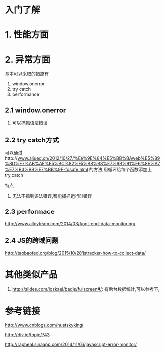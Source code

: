 # 入门了解

# 1. 性能方面

# 2. 异常方面

基本可以采取的措施有

1. window.onerror
2. try catch
3. performance

## 2.1 window.onerror

1. 可以捕抓语法错误

## 2.2 try catch方式

可以通过http://www.aliued.cn/2012/10/27/%E6%9E%84%E5%BB%BAweb%E5%89%8D%E7%AB%AF%E5%BC%82%E5%B8%B8%E7%9B%91%E6%8E%A7%E7%B3%BB%E7%BB%9F-fdsafe.html 的方法,用循环给每个函数添加上try,catch

特点

1. 无法不抓到语法错误,智能捕抓运行时错误

## 2.3 performace

http://www.alloyteam.com/2014/03/front-end-data-monitoring/

## 2.4 JS的跨域问题

http://taobaofed.org/blog/2015/10/28/jstracker-how-to-collect-data/


# 其他类似产品

1. http://slides.com/loskael/badjs/fullscreen#/: 有后台数据统计,可以参考下,

# 参考链接

http://www.cnblogs.com/hustskyking/

http://div.io/topic/743

http://rapheal.sinaapp.com/2014/11/06/javascript-error-monitor/
